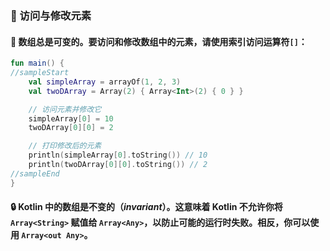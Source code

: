 ### 🔄 访问与修改元素

#### 🔧 数组总是可变的。要访问和修改数组中的元素，请使用索引访问运算符`[]`：

```kotlin
fun main() {
//sampleStart
    val simpleArray = arrayOf(1, 2, 3)
    val twoDArray = Array(2) { Array<Int>(2) { 0 } }

    // 访问元素并修改它
    simpleArray[0] = 10
    twoDArray[0][0] = 2

    // 打印修改后的元素
    println(simpleArray[0].toString()) // 10
    println(twoDArray[0][0].toString()) // 2
//sampleEnd
}
```


#### 🔒 Kotlin 中的数组是不变的（_invariant_）。这意味着 Kotlin 不允许你将 `Array<String>` 赋值给 `Array<Any>`，以防止可能的运行时失败。相反，你可以使用 `Array<out Any>`。